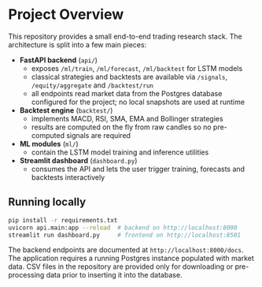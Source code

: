 # Project Overview

This repository provides a small end-to-end trading research stack.  The
architecture is split into a few main pieces:

* **FastAPI backend** (`api/`)
  * exposes `/ml/train`, `/ml/forecast`, `/ml/backtest` for LSTM models
  * classical strategies and backtests are available via `/signals`,
    `/equity/aggregate` and `/backtest/run`
  * all endpoints read market data from the Postgres database configured for
    the project; no local snapshots are used at runtime
* **Backtest engine** (`backtest/`)
  * implements MACD, RSI, SMA, EMA and Bollinger strategies
  * results are computed on the fly from raw candles so no pre-computed
    signals are required
* **ML modules** (`ml/`)
  * contain the LSTM model training and inference utilities
* **Streamlit dashboard** (`dashboard.py`)
  * consumes the API and lets the user trigger training, forecasts and
    backtests interactively

## Running locally

```bash
pip install -r requirements.txt
uvicorn api.main:app --reload  # backend on http://localhost:8000
streamlit run dashboard.py     # frontend on http://localhost:8501
```

The backend endpoints are documented at `http://localhost:8000/docs`.
The application requires a running Postgres instance populated with market
data. CSV files in the repository are provided only for downloading or
pre-processing data prior to inserting it into the database.
